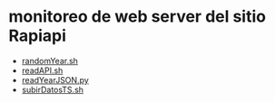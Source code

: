# monitoreo de web server del sitio Rapiapi

* [randomYear.sh](randomYear.sh)
* [readAPI.sh](readAPI.sh)
* [readYearJSON.py](readYearJSON.py)
* [subirDatosTS.sh](subirDatosTS.sh)
